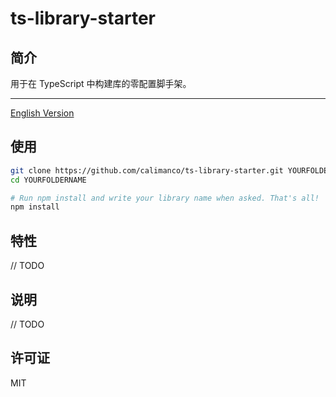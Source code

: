 # ts-library-starter

## 简介

用于在 TypeScript 中构建库的零配置脚手架。

---

[English Version](https://github.com/calimanco/ts-library-starter/blob/main/README_EN.md)

## 使用

```bash
git clone https://github.com/calimanco/ts-library-starter.git YOURFOLDERNAME
cd YOURFOLDERNAME

# Run npm install and write your library name when asked. That's all!
npm install
```

## 特性

// TODO

## 说明

// TODO

## 许可证

MIT
